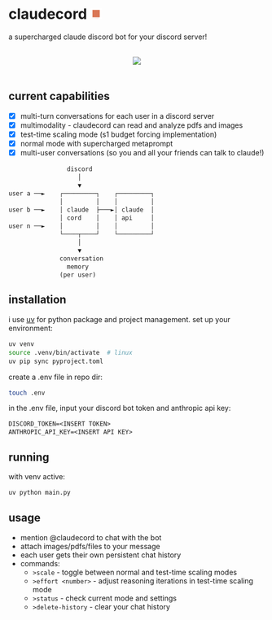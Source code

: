 # claudecord <img src="claudecord.png" width="22"/>

a supercharged claude discord bot for your discord server!
<br>
<br>
<div align="center">
  <img src="https://github.com/0xm00n/claudecord/assets/71098497/6af71484-ab86-42eb-b53c-15bce9a40d08" width="650">
</div>
<br>

## current capabilities

- [X] multi-turn conversations for each user in a discord server
- [X] multimodality - claudecord can read and analyze pdfs and images 
- [X] test-time scaling mode (s1 budget forcing implementation)
- [X] normal mode with supercharged metaprompt
- [X] multi-user conversations (so you and all your friends can talk to claude!)

```
                discord
                   │
                   ▼
user a ──►    ┌─────────┐    ┌─────────┐
              │         │    │         │
user b ──►    │ claude  ├───►│ claude  │
              │ cord    │    │ api     │
user n ──►    │         │    │         │
              └────┬────┘    └─────────┘
                   │
                   ▼
              conversation
                memory
              (per user)
```

## installation

i use [uv](https://github.com/astral-sh/uv) for python package and project management. set up your environment:<br>
```bash
uv venv
source .venv/bin/activate  # linux
uv pip sync pyproject.toml
```

create a .env file in repo dir:<br>
```bash
touch .env
```
in the .env file, input your discord bot token and anthropic api key:<br>
```
DISCORD_TOKEN=<INSERT TOKEN>
ANTHROPIC_API_KEY=<INSERT API KEY>
```

## running

with venv active:<br>
```bash
uv python main.py
```

## usage

- mention @claudecord to chat with the bot
- attach images/pdfs/files to your message
- each user gets their own persistent chat history
- commands:
  - `>scale` - toggle between normal and test-time scaling modes
  - `>effort <number>` - adjust reasoning iterations in test-time scaling mode
  - `>status` - check current mode and settings
  - `>delete-history` - clear your chat history
